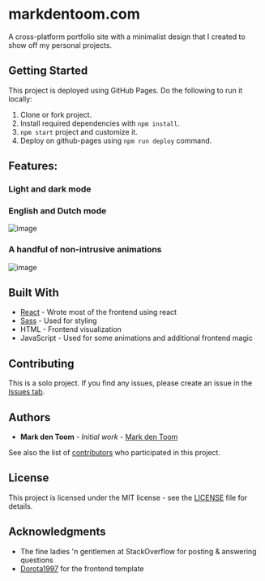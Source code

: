 # markdentoom.com

A cross-platform portfolio site with a minimalist design that I created to show off my personal projects.

## Getting Started

This project is deployed using GitHub Pages. Do the following to run it locally:
1. Clone or fork project.
2. Install required dependencies with `npm install`.
4. `npm start` project and customize it.
5. Deploy on github-pages using `npm run deploy` command.

## Features:
### **Light and dark mode**
### **English and Dutch mode**
![image](https://user-images.githubusercontent.com/59030690/138902905-edefe044-4b46-4c43-bec7-719afd9743c0.png)

### **A handful of non-intrusive animations**
![image](https://user-images.githubusercontent.com/59030690/138903172-0c6871ea-0ff5-40d7-8cfb-957e145dfbb2.png)

## Built With
* [React](https://reactjs.org/) - Wrote most of the frontend using react
* [Sass](https://sass-lang.com/) - Used for styling
* HTML - Frontend visualization
* JavaScript - Used for some animations and additional frontend magic

## Contributing

This is a solo project. If you find any issues, please create an issue in the [Issues tab](https://github.com/MarkdenToom/react-frontend-dev-portfolio/issues).

## Authors

* **Mark den Toom** - *Initial work* - [Mark den Toom](https://github.com/markdentoom)

See also the list of [contributors](https://github.com/MarkdenToom/react-frontend-dev-portfolio/graphs/contributors) who participated in this project.

## License

This project is licensed under the MIT license - see the [LICENSE](https://github.com/MarkdenToom/react-frontend-dev-portfolio/blob/main/LICENSE) file for details.

## Acknowledgments

* The fine ladies 'n gentlemen at StackOverflow for posting & answering questions
* [Dorota1997](https://github.com/Dorota1997/react-frontend-dev-portfolio) for the frontend template
